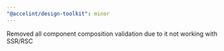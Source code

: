 ```yaml
---
"@accelint/design-toolkit": minor
---
```


Removed all component composition validation due to it not working with SSR/RSC
